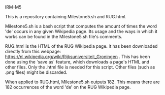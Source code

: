 IRM-M5

This is a repository containing Milestone5.sh and RUG.html.

Milestone5.sh is a bash script that computes the amount of times the word 'de' occurs in any given Wikipedia page. 
Its usage and the ways in which it works can be found in the Milestone5.sh file's comments.

RUG.html is the HTML of the RUG Wikipedia page. It has been downloaded directly from this webpage: https://nl.wikipedia.org/wiki/Rijksuniversiteit_Groningen . 
This has been done using the 'save as' feature, which downloads a page's HTML and other files. 
Only the .html file is needed for this script. Other files (such as .png files) might be discarded.

When applied to RUG.html, Milestone5.sh outputs 182. This means there are 182 occurrences of the word 'de' on the RUG Wikipedia page. 
